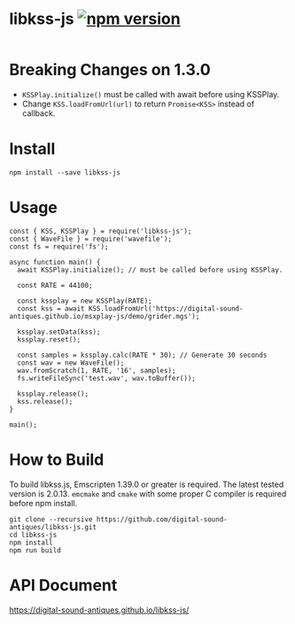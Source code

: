 # libkss-js [![npm version](https://badge.fury.io/js/libkss-js.svg)](https://badge.fury.io/js/libkss-js)
<img src="https://nodei.co/npm/libkss-js.png?downloads=true&stars=true" alt=""/>

# Breaking Changes on 1.3.0
- `KSSPlay.initialize()` must be called with await before using KSSPlay.
- Change `KSS.loadFromUrl(url)` to return `Promise<KSS>` instead of callback.

# Install
```
npm install --save libkss-js
```

# Usage
```
const { KSS, KSSPlay } = require('libkss-js');
const { WaveFile } = require('wavefile');
const fs = require('fs');

async function main() {
  await KSSPlay.initialize(); // must be called before using KSSPlay.

  const RATE = 44100;

  const kssplay = new KSSPlay(RATE);
  const kss = await KSS.loadFromUrl('https://digital-sound-antiques.github.io/msxplay-js/demo/grider.mgs');

  kssplay.setData(kss);
  kssplay.reset();

  const samples = kssplay.calc(RATE * 30); // Generate 30 seconds
  const wav = new WaveFile();
  wav.fromScratch(1, RATE, '16', samples);
  fs.writeFileSync('test.wav', wav.toBuffer());

  kssplay.release();
  kss.release();
}

main();
```

# How to Build
To build libkss.js, Emscripten 1.39.0 or greater is required. The latest tested version is 2.0.13.
`emcmake` and `cmake` with some proper C compiler is required before npm install.

```
git clone --recursive https://github.com/digital-sound-antiques/libkss-js.git
cd libkss-js
npm install
npm run build
```

# API Document
https://digital-sound-antiques.github.io/libkss-js/
